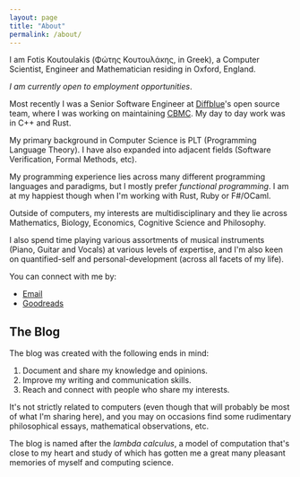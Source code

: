 ```yaml
---
layout: page
title: "About"
permalink: /about/
---
```


I am Fotis Koutoulakis (Φώτης Κουτουλάκης, in Greek), a Computer Scientist,
Engineer and Mathematician residing in Oxford, England.

*I am currently open to employment opportunities*.

Most recently I was a Senior Software Engineer at [Diffblue](https://www.diffblue.com)'s
open source team, where I was working on maintaining [CBMC](https://github.com/diffblue/cbmc).
My day to day work was in C++ and Rust.

My primary background in Computer Science is PLT (Programming Language Theory). I have
also expanded into adjacent fields (Software Verification, Formal Methods, etc).

My programming experience lies across many different programming languages and paradigms,
but I mostly prefer *functional programming*. I am at my happiest though when I'm working
with Rust, Ruby or F#/OCaml.

Outside of computers, my interests are multidisciplinary and they lie across Mathematics,
Biology, Economics, Cognitive Science and Philosophy.

I also spend time playing various assortments of musical instruments (Piano, Guitar
and Vocals) at various levels of expertise, and I'm also keen on quantified-self and
personal-development (across all facets of my life).

You can connect with me by:

* [Email](mailto:fotis.koutoulakis@gmail.com)
* [Goodreads](https://www.goodreads.com/nlightnfotis)

## The Blog

The blog was created with the following ends in mind:

1. Document and share my knowledge and opinions.
2. Improve my writing and communication skills.
3. Reach and connect with people who share my interests.

It's not strictly related to computers (even though that will probably be most of what
I'm sharing here), and you may on occasions find some rudimentary philosophical essays,
mathematical observations, etc.

The blog is named after the *lambda calculus*, a model of computation that's close to
my heart and study of which has gotten me a great many pleasant memories of myself and
computing science.
